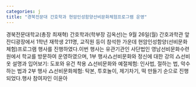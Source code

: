 ```yaml
---
categories: j
title: "경북전문대 간호학과 현암인성함양선비문화체험프로그램 운영"
---
```

경북전문대학교(총장 최재혁) 간호학과(학부장 김옥선)는 9월 26일(월) 간호과학관 앞 잔디광장에서 1학년 재학생 211명, 교직원 등이 참석한 가운데 현암인성함양(선비문화체험)프로그램 행사를 진행하였다.이번 행사는 유관기관인 사단법인 영남선비문화수련원에서 학교를 방문하여 운영하였으며, 1부 행사△선비문화와 정신에 대한 강의 △선비옷 설명과 입어보기: 도포와 유건 착용 △선비문화와 예절체험: 인사법, 절하는 법, 악수하는 법과 2부 행사 △선비문화체험: 탁본, 투호놀이, 제기차기, 떡 만들기 순으로 진행되었다.행사 참여자인 이윤아